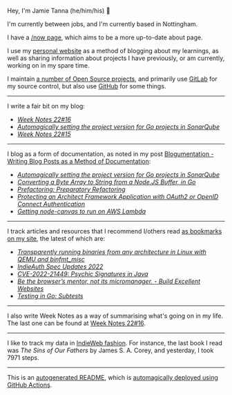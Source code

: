 Hey, I'm Jamie Tanna (he/him/his) 👋

I'm currently between jobs, and I'm currently based in Nottingham.

I have a [/now page](https://www.jvt.me/now/?utm_campaign=github-jamietanna), which aims to be a more up-to-date about page.

I use my [personal website](https://www.jvt.me/?utm_campaign=github-jamietanna) as a method of blogging about my learnings, as well as sharing information about projects I have previously, or am currently, working on in my spare time.

I maintain [a number of Open Source projects](https://www.jvt.me/open-source/?utm_campaign=github-jamietanna), and primarily use [GitLab](https://gitlab.com/jamietanna) for my source control, but also use [GitHub](https://github.com/jamietanna) for some things.

---

I write a fair bit on my blog:


- [_Week Notes 22#16_](https://www.jvt.me/week-notes/2022/16/?utm_campaign=github-jamietanna)
- [_Automagically setting the project version for Go projects in SonarQube_](https://www.jvt.me/posts/2022/04/20/sonar-go-version/?utm_campaign=github-jamietanna)
- [_Week Notes 22#15_](https://www.jvt.me/week-notes/2022/15/?utm_campaign=github-jamietanna)

---

I blog as a form of documentation, as noted in my post [Blogumentation - Writing Blog Posts as a Method of Documentation](https://www.jvt.me/posts/2017/06/25/blogumentation/?utm_campaign=github-jamietanna):


- [_Automagically setting the project version for Go projects in SonarQube_](https://www.jvt.me/posts/2022/04/20/sonar-go-version/?utm_campaign=github-jamietanna)
- [_Converting a Byte Array to String from a Node.JS Buffer, in Go_](https://www.jvt.me/posts/2022/04/12/buffer-array-to-string-go/?utm_campaign=github-jamietanna)
- [_Prefactoring: Preparatory Refactoring_](https://www.jvt.me/posts/2022/04/12/prefactor/?utm_campaign=github-jamietanna)
- [_Protecting an Architect Framework Application with OAuth2 or OpenID Connect Authentication_](https://www.jvt.me/posts/2022/04/11/architect-oidc-login/?utm_campaign=github-jamietanna)
- [_Getting node-canvas to run on AWS Lambda_](https://www.jvt.me/posts/2022/04/08/node-canvas-lambda/?utm_campaign=github-jamietanna)

---

I track articles and resources that I recommend I/others read [as bookmarks on my site](https://www.jvt.me/kind/bookmarks/?utm_campaign=github-jamietanna), the latest of which are:


- [_Transparently running binaries from any architecture in Linux with QEMU and binfmt_misc_](https://ownyourbits.com/2018/06/13/transparently-running-binaries-from-any-architecture-in-linux-with-qemu-and-binfmt_misc/?utm_campaign=github-jamietanna)
- [_IndieAuth Spec Updates 2022_](https://david.shanske.com/2022/04/21/indieauth-spec-updates-2022/?utm_campaign=github-jamietanna)
- [_CVE-2022-21449: Psychic Signatures in Java_](https://neilmadden.blog/2022/04/19/psychic-signatures-in-java/?utm_campaign=github-jamietanna)
- [_Be the browser’s mentor, not its micromanager. - Build Excellent Websites_](https://buildexcellentwebsit.es/?utm_campaign=github-jamietanna)
- [_Testing in Go: Subtests_](https://ieftimov.com/posts/testing-in-go-subtests/?utm_campaign=github-jamietanna)

---

I also write Week Notes as a way of summarising what's going on in my life. The last one can be found at [Week Notes 22#16](https://www.jvt.me/week-notes/2022/16/?utm_campaign=github-jamietanna).

---

I like to track my data in [IndieWeb fashion](https://indieweb.org/why). For instance, the last book I read was _The Sins of Our Fathers_ by James S. A. Corey, and yesterday, I took 7971 steps.

---
This is an [autogenerated README](https://www.jvt.me/posts/2022/01/12/autogenerated-profile-readme/?utm_campaign=github-jamietanna), which is [automagically deployed using GitHub Actions](https://github.com/jamietanna/jamietanna/blob/main/.github/workflows/rebuild.yml).
